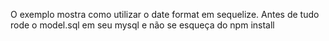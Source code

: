 O exemplo mostra como utilizar o date format em sequelize. Antes de tudo rode o model.sql em seu mysql e não se esqueça do npm install




